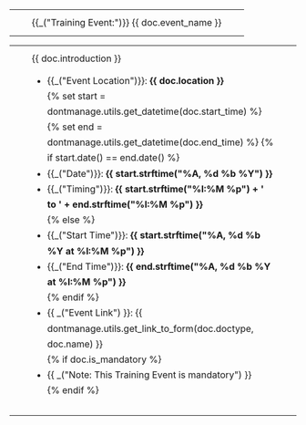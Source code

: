 <table class="panel-header" border="0" cellpadding="0" cellspacing="0" width="100%">
    <tr height="10"></tr>
    <tr>
        <td width="15"></td>
        <td>
            <div class="text-medium text-muted">
                <span>{{_("Training Event:")}} {{ doc.event_name }}</span>
            </div>
        </td>
        <td width="15"></td>
    </tr>
    <tr height="10"></tr>
</table>

<table class="panel-body" border="0" cellpadding="0" cellspacing="0" width="100%">
    <tr height="10"></tr>
    <tr>
        <td width="15"></td>
        <td>
            <div>
                {{ doc.introduction }}
                <ul class="list-unstyled" style="line-height: 1.7">
                    <li>{{_("Event Location")}}: <b>{{ doc.location }}</b></li>
                    {% set start = dontmanage.utils.get_datetime(doc.start_time) %}
                    {% set end = dontmanage.utils.get_datetime(doc.end_time) %}
                    {% if start.date() == end.date() %}
                        <li>{{_("Date")}}: <b>{{ start.strftime("%A, %d %b %Y") }}</b></li>
                        <li>
                            {{_("Timing")}}: <b>{{ start.strftime("%I:%M %p") + ' to ' + end.strftime("%I:%M %p") }}</b>
                        </li>
                    {% else %}
                        <li>
                            {{_("Start Time")}}: <b>{{ start.strftime("%A, %d %b %Y at %I:%M %p") }}</b>
                        </li>
                        <li>{{_("End Time")}}: <b>{{ end.strftime("%A, %d %b %Y at %I:%M %p") }}</b></li>
                    {% endif %}
                    <li>{{ _("Event Link") }}: {{ dontmanage.utils.get_link_to_form(doc.doctype, doc.name) }}</li>
                    {% if doc.is_mandatory %}
                        <li>{{ _("Note: This Training Event is mandatory") }}</li>
                    {% endif %}
                </ul>
            </div>
        </td>
        <td width="15"></td>
    </tr>
    <tr height="10"></tr>
</table>
